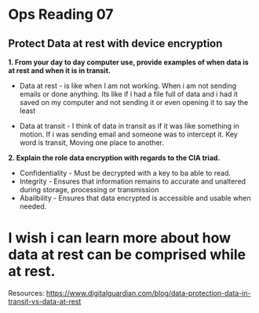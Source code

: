# Ops Reading 07
## Protect Data at rest with device encryption

**1. From your day to day computer use, provide examples of when data is at rest and when it is in transit.**
- Data at rest -  is like when I am not working. When i am not sending emails or done anything. Its like if i had a file full of data and i had it saved on my computer and not sending it or even opening it to say the least 

- Data at transit - I think of data in transit as if it was like something in motion. If i was sending email and someone was to intercept it. Key word is transit, Moving one place to another.  

**2. Explain the role data encryption with regards to the CIA triad.**
- Confidentiality - Must be decrypted with a key to ba able to read.
- Integrity - Ensures that information remains to accurate and unaltered during storage, processing or transmission
- Abailbility - Ensures that data encrypted is accessible and usable when needed.

# I wish i can learn more about how data at rest can be comprised  while at rest.

Resources: https://www.digitalguardian.com/blog/data-protection-data-in-transit-vs-data-at-rest